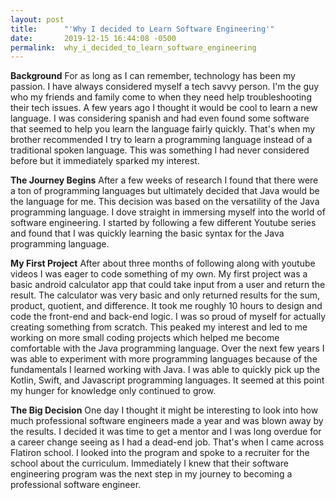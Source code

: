 ```yaml
---
layout: post
title:      "'Why I decided to Learn Software Engineering'"
date:       2019-12-15 16:44:08 -0500
permalink:  why_i_decided_to_learn_software_engineering
---
```



**Background**
For as long as I can remember, technology has been my passion. I have always considered myself a tech savvy person. I'm the guy who my friends and family come to when they need help troubleshooting their tech issues. A few years ago I thought it would be cool to learn a new language. I was considering spanish and had even found some software that seemed to help you learn the language fairly quickly. That's when my brother recommended I try to learn a programming language instead of a traditional spoken language. This was something I had never considered before but it immediately sparked my interest. 

**The Journey Begins**
After a few weeks of research I found that there were a ton of programming languages but ultimately decided that Java would be the language for me. This decision was based on the versatility of the Java programming language. I dove straight in immersing myself into the world of software engineering. I started by following a few different Youtube series and found that I was quickly learning the basic syntax for the Java programming language. 

**My First Project**
After about three months of following along with youtube videos I was eager to code something of my own. My first project was a basic android calculator app that could take input from a user and return the result. The calculator was very basic and only returned results for the sum, product, quotient, and difference. It took me roughly 10 hours to design and code the front-end and back-end logic. I was so proud of myself for actually creating something from scratch. This peaked my interest and led to me working on more small coding projects which helped me become comfortable with the Java programming language. Over the next few years I was able to experiment with more programming languages because of the fundamentals I learned working with Java. I was able to quickly pick up the  Kotlin, Swift, and Javascript programming languages. It seemed at this point my hunger for knowledge only continued to grow. 

**The Big Decision**
One day I thought it might be interesting to look into how much professional software engineers made a year and was blown away by the results. I decided it was time to get a mentor and I was long overdue for a career change seeing as I had a dead-end job. That's when I came across Flatiron school. I looked into the program and spoke to a recruiter for the school about the curriculum. Immediately I knew that their software engineering program was the next step in my journey to becoming a professional software engineer.  

